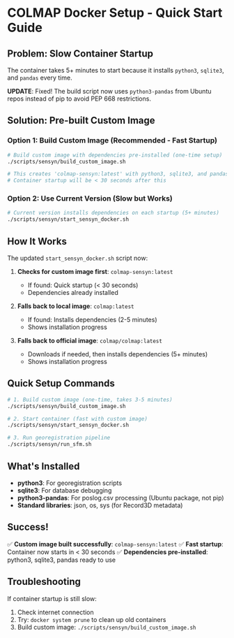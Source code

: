 # COLMAP Docker Setup - Quick Start Guide

## Problem: Slow Container Startup
The container takes 5+ minutes to start because it installs `python3`, `sqlite3`, and `pandas` every time.

**UPDATE**: Fixed! The build script now uses `python3-pandas` from Ubuntu repos instead of pip to avoid PEP 668 restrictions.

## Solution: Pre-built Custom Image

### Option 1: Build Custom Image (Recommended - Fast Startup)
```bash
# Build custom image with dependencies pre-installed (one-time setup)
./scripts/sensyn/build_custom_image.sh

# This creates 'colmap-sensyn:latest' with python3, sqlite3, and pandas pre-installed
# Container startup will be < 30 seconds after this
```

### Option 2: Use Current Version (Slow but Works)
```bash
# Current version installs dependencies on each startup (5+ minutes)
./scripts/sensyn/start_sensyn_docker.sh
```

## How It Works

The updated `start_sensyn_docker.sh` script now:

1. **Checks for custom image first**: `colmap-sensyn:latest` 
   - If found: Quick startup (< 30 seconds)
   - Dependencies already installed
   
2. **Falls back to local image**: `colmap:latest`
   - If found: Installs dependencies (2-5 minutes)
   - Shows installation progress
   
3. **Falls back to official image**: `colmap/colmap:latest`
   - Downloads if needed, then installs dependencies (5+ minutes)
   - Shows installation progress

## Quick Setup Commands

```bash
# 1. Build custom image (one-time, takes 3-5 minutes)
./scripts/sensyn/build_custom_image.sh

# 2. Start container (fast with custom image)
./scripts/sensyn/start_sensyn_docker.sh

# 3. Run georegistration pipeline
./scripts/sensyn/run_sfm.sh
```

## What's Installed

- **python3**: For georegistration scripts
- **sqlite3**: For database debugging  
- **python3-pandas**: For poslog.csv processing (Ubuntu package, not pip)
- **Standard libraries**: json, os, sys (for Record3D metadata)

## Success! 

✅ **Custom image built successfully**: `colmap-sensyn:latest`
✅ **Fast startup**: Container now starts in < 30 seconds
✅ **Dependencies pre-installed**: python3, sqlite3, pandas ready to use

## Troubleshooting

If container startup is still slow:
1. Check internet connection
2. Try: `docker system prune` to clean up old containers
3. Build custom image: `./scripts/sensyn/build_custom_image.sh`
